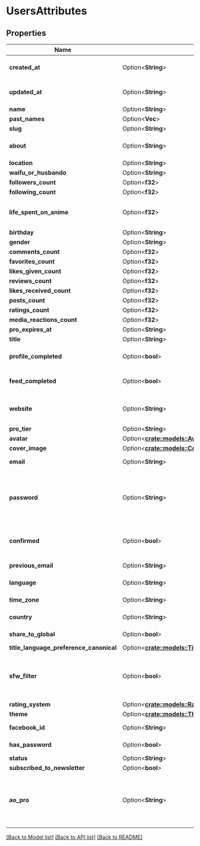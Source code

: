 # UsersAttributes

## Properties

Name | Type | Description | Notes
------------ | ------------- | ------------- | -------------
**created_at** | Option<**String**> | ISO 8601 date and time | [optional]
**updated_at** | Option<**String**> | ISO 8601 of last modification | [optional]
**name** | Option<**String**> |  | [optional]
**past_names** | Option<**Vec<String>**> |  | [optional]
**slug** | Option<**String**> |  | [optional]
**about** | Option<**String**> | Max length of 500 characters | [optional]
**location** | Option<**String**> |  | [optional]
**waifu_or_husbando** | Option<**String**> |  | [optional]
**followers_count** | Option<**f32**> |  | [optional]
**following_count** | Option<**f32**> |  | [optional]
**life_spent_on_anime** | Option<**f32**> | Deprecated, use the `stats` relationship | [optional]
**birthday** | Option<**String**> |  | [optional]
**gender** | Option<**String**> |  | [optional]
**comments_count** | Option<**f32**> |  | [optional]
**favorites_count** | Option<**f32**> |  | [optional]
**likes_given_count** | Option<**f32**> |  | [optional]
**reviews_count** | Option<**f32**> |  | [optional]
**likes_received_count** | Option<**f32**> |  | [optional]
**posts_count** | Option<**f32**> |  | [optional]
**ratings_count** | Option<**f32**> |  | [optional]
**media_reactions_count** | Option<**f32**> |  | [optional]
**pro_expires_at** | Option<**String**> |  | [optional]
**title** | Option<**String**> |  | [optional]
**profile_completed** | Option<**bool**> | Completed profile onboarding | [optional]
**feed_completed** | Option<**bool**> | Completed feeds onboarding | [optional]
**website** | Option<**String**> | Deprecated, use the `profileLinks` relationship | [optional]
**pro_tier** | Option<**String**> |  | [optional]
**avatar** | Option<[**crate::models::Avatar1**](avatar1.md)> |  | [optional]
**cover_image** | Option<[**crate::models::CoverImage4**](coverImage4.md)> |  | [optional]
**email** | Option<**String**> | Logged in user only | [optional]
**password** | Option<**String**> | Logged in user only. Used to set new password, always displays null | [optional]
**confirmed** | Option<**bool**> | Logged in user only. Email confirmed | [optional]
**previous_email** | Option<**String**> | Logged in user only | [optional]
**language** | Option<**String**> | Logged in user only | [optional]
**time_zone** | Option<**String**> | Logged in user only | [optional]
**country** | Option<**String**> | Logged in user only. | [optional]
**share_to_global** | Option<**bool**> | Logged in user only | [optional]
**title_language_preference_canonical** | Option<[**crate::models::TitleLanguagePreferencecanonical**](titleLanguagePreferencecanonical.md)> |  | [optional]
**sfw_filter** | Option<**bool**> | Logged in user only. Toggle visibility of NSFW media and posts | [optional]
**rating_system** | Option<[**crate::models::RatingSystem**](ratingSystem.md)> |  | [optional]
**theme** | Option<[**crate::models::Theme**](theme.md)> |  | [optional]
**facebook_id** | Option<**String**> | Logged in user only | [optional]
**has_password** | Option<**bool**> | Logged in user only | [optional]
**status** | Option<**String**> |  | [optional]
**subscribed_to_newsletter** | Option<**bool**> |  | [optional]
**ao_pro** | Option<**String**> | Logged in user only. Aozora user imports that had Aozora Pro - treated as Kitsu Pro | [optional]

[[Back to Model list]](../README.md#documentation-for-models) [[Back to API list]](../README.md#documentation-for-api-endpoints) [[Back to README]](../README.md)


